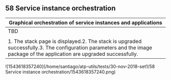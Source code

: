 ## 58 Service instance orchestration 

| Graphical orchestration of service instances and applications |
| ------------------------------------------------------------ |
| TBD                                                          |
|                                                              |
| 1.	The stack page is displayed.2.	The stack is upgraded successfully.3.	The configuration parameters and the image package of the application are upgraded successfully. |

![1543618357240](/home/santiago/atp-utils/tests/30-nov-2018-set1/58 Service instance orchestration/1543618357240.png)